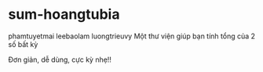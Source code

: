 # sum-hoangtubia
phamtuyetmai
leebaolam
luongtrieuvy
Một thư viện giúp bạn tính tổng của 2 số bất kỳ

Đơn giản, dễ dùng, cực kỳ nhẹ!!
